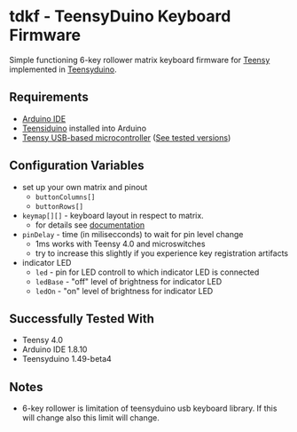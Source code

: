 # tdkf - TeensyDuino Keyboard Firmware
Simple functioning 6-key rollower matrix keyboard firmware for [Teensy][1] implemented in [Teensyduino][2].

## Requirements
* [Arduino IDE][3]
* [Teensiduino][2] installed into Arduino
* [Teensy USB-based microcontroller][1] ([See tested versions](##-Successfully-Tested-With))

## Configuration Variables
* set up your own matrix and pinout
  * `buttonColumns[]`
  * `buttonRows[]`
* `keymap[][]` - keyboard layout in respect to matrix.
  * for details see [documentation][4]
* `pinDelay` - time (in milisecconds) to wait for pin level change
  * 1ms works with Teensy 4.0 and microswitches
  * try to increase this slightly if you experience key registration artifacts
* indicator LED
  * `led` - pin for LED controll to which indicator LED is connected
  * `ledBase` - "off" level of brightness for indicator LED
  * `ledOn` - "on" level of brightness for indicator LED

## Successfully Tested With
* Teensy 4.0
* Arduino IDE 1.8.10
* Teensyduino 1.49-beta4

## Notes
* 6-key rollower is limitation of teensyduino usb keyboard library. If this will change also this limit will change.

[1]: https://www.pjrc.com/teensy/
[2]: https://www.pjrc.com/teensy/teensyduino.html
[3]: https://www.arduino.cc/en/Main/Software
[4]: https://www.pjrc.com/teensy/td_keyboard.html
